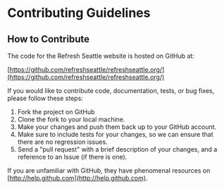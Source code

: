 # Contributing Guidelines

## How to Contribute

The code for the Refresh Seattle website is hosted on GitHub at:

[https://github.com/refreshseattle/refreshseattle.org/](https://github.com/refreshseattle/refreshseattle.org/)

If you would like to contribute code, documentation, tests, or bug fixes, please follow these steps:

1. Fork the project on GitHub
2. Clone the fork to your local machine.
3. Make your changes and push them back up to your GitHub account.
  1. Make sure to include tests for your changes, so we can ensure that there are no regression issues.
4. Send a "pull request" with a brief description of your changes, and a reference to an Issue (if there is one).

If you are unfamiliar with GitHub, they have phenomenal resources on [http://help.github.com](http://help.github.com).
